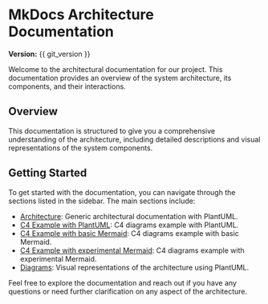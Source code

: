 # MkDocs Architecture Documentation

**Version:** {{ git_version }}

Welcome to the architectural documentation for our project. This documentation provides an overview of the system architecture, its components, and their interactions.

## Overview

This documentation is structured to give you a comprehensive understanding of the architecture, including detailed descriptions and visual representations of the system components.

## Getting Started

To get started with the documentation, you can navigate through the sections listed in the sidebar. The main sections include:

- [Architecture](architecture.md): Generic architectural documentation with PlantUML.
- [C4 Example with PlantUML](simulationQueueC4.md): C4 diagrams example with PlantUML.
- [C4 Example with basic Mermaid](simulationQueueC4Mermaid.md): C4 diagrams example with basic Mermaid.
- [C4 Example with experimental Mermaid](simulationQueueC4MermaidX.md): C4 diagrams example with experimental Mermaid.
- [Diagrams](diagrams/architecture.md): Visual representations of the architecture using PlantUML.

Feel free to explore the documentation and reach out if you have any questions or need further clarification on any aspect of the architecture.